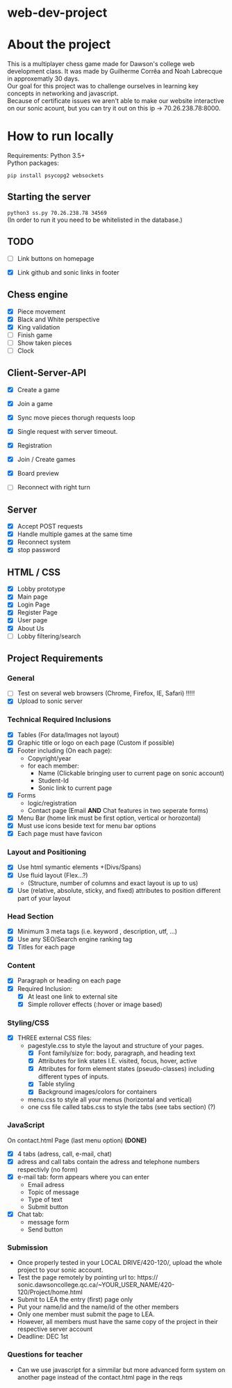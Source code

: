 # web-dev-project

# About the project
This is a multiplayer chess game made for Dawson's college web development class. It was made by Guilherme Corrêa and Noah Labrecque in approxematly 30 days.  
Our goal for this project was to challenge ourselves in learning key concepts in networking and javascript.  
Because of certificate issues we aren't able to make our website interactive on our sonic acount, but you can try it out on this ip -> 70.26.238.78:8000.



# How to run locally
Requirements: Python 3.5+ <br/>
Python packages: <br/>
```
pip install psycopg2 websockets
```
## Starting the server
`python3 ss.py 70.26.238.78 34569`  
(In order to run it you need to be whitelisted in the database.)
 

## TODO
- [ ] Link buttons on homepage
- [X] Link github and sonic links in footer


## Chess engine
- [x] Piece movement
- [x] Black and White perspective
- [x] King validation
- [ ] Finish game
- [ ] Show taken pieces
- [ ] Clock

## Client-Server-API
- [x] Create a game
- [x] Join a game
- [x] Sync move pieces thorugh requests loop
- [x] Single request with server timeout.
- [X] Registration
- [X] Join / Create games
- [X] Board preview
- [ ] Reconnect with right turn


## Server
- [x] Accept POST requests
- [x] Handle multiple games at the same time
- [x] Reconnect system
- [x] stop password

## HTML / CSS
- [x] Lobby prototype
- [X] Main page
- [X] Login Page
- [X] Register Page
- [X] User page
- [X] About Us 
- [ ] Lobby filtering/search

## Project Requirements



### General
- [ ] Test on several web browsers (Chrome, Firefox, IE, Safari) !!!!!
- [X] Upload to sonic server

### Technical Required Inclusions
- [X] Tables (For data/Images not layout)
- [X] Graphic title or logo on each page (Custom if possible)
- [X] Footer including (On each page):
    * Copyright/year
    * for each member:
        * Name (Clickable bringing user to current page on sonic account)
        * Student-Id
        * Sonic link to current page
- [X] Forms
    * logic/registration
    * Contact page (Email __AND__ Chat features in two seperate forms)
- [X] Menu Bar (home link must be first option, vertical or horozontal)
- [x] Must use icons beside text for menu bar options 
- [X] Each page must have favicon

### Layout and Positioning
- [X] Use html symantic elements +(Divs/Spans)
- [X] Use fluid layout (Flex...?)
    * (Structure, number of columns and exact layout is up to us)
- [X] Use (relative, absolute, sticky, and fixed) attributes to position different part of your layout

### Head Section
- [X] Minimum 3 meta tags (i.e. keyword , description, utf, ...)
- [X] Use any SEO/Search engine ranking tag
- [X] Titles for each page

### Content
- [X] Paragraph or heading on each page
- [X] Required Inclusion:
    - [X] At least one link to external site
    - [X] Simple rollover effects (:hover or image based)

### Styling/CSS
- [x] THREE external CSS files:
    * pagestyle.css to style the layout and structure of your pages.
        - [X] Font family/size for: body, paragraph, and heading text
        - [X] Attributes for link states I.E. visited, focus, hover, active
        - [X] Attributes for form element states (pseudo-classes) including different types of inputs.
        - [X] Table styling
        - [X] Background images/colors for containers   
    * menu.css to style all your menus (horizontal and vertical)
    * one css file called tabs.css to style the tabs (see tabs section) (?)

### JavaScript
On contact.html Page (last menu option) <b>(DONE)</b>
- [x] 4 tabs (adress, call, e-mail, chat)
- [x] adress and call tabs contain the adress and telephone numbers respectivly (no form)
- [x] e-mail tab: form appears where you can enter
    * Email adress
    * Topic of message
    * Type of text
    * Submit button
- [x] Chat tab:
    * message form
    * Send button

### Submission
* Once properly tested in your LOCAL DRIVE/420-120/, upload the whole project to your sonic account.
* Test the page remotely by pointing url to: https:// sonic.dawsoncollege.qc.ca/~YOUR_USER_NAME/420-120/Project/home.html
* Submit to LEA the entry (first) page only
* Put your name/id and the name/id of the other members
* Only one member must submit the page to LEA.
* However, all members must have the same copy of the project in their respective server account
* Deadline: DEC 1st

### Questions for teacher
* Can we use javascript for a simmilar but more advanced form system on another page instead of the contact.html page in the reqs

